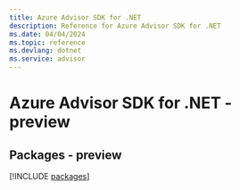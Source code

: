 ```yaml
---
title: Azure Advisor SDK for .NET
description: Reference for Azure Advisor SDK for .NET
ms.date: 04/04/2024
ms.topic: reference
ms.devlang: dotnet
ms.service: advisor
---
```

# Azure Advisor SDK for .NET - preview
## Packages - preview
[!INCLUDE [packages](advisor-index.md)]